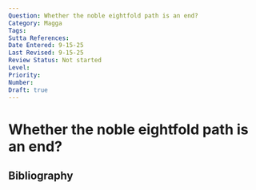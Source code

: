 ```yaml
---
Question: Whether the noble eightfold path is an end?
Category: Magga
Tags: 
Sutta References: 
Date Entered: 9-15-25
Last Revised: 9-15-25
Review Status: Not started
Level: 
Priority: 
Number: 
Draft: true
---
```


# Whether the noble eightfold path is an end?

## Bibliography

<!-- 

Notes:



-->